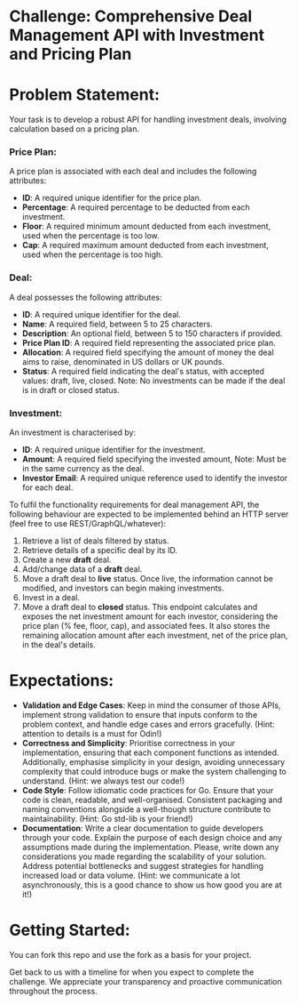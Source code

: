 # Challenge: Comprehensive Deal Management API with Investment and Pricing Plan

# Problem Statement:

Your task is to develop a robust API for handling investment deals, involving calculation based on a pricing plan.

### Price Plan:

A price plan is associated with each deal and includes the following attributes:

- **ID**: A required unique identifier for the price plan.
- **Percentage**: A required percentage to be deducted from each investment.
- **Floor**: A required minimum amount deducted from each investment, used when the percentage is too low.
- **Cap**: A required maximum amount deducted from each investment, used when the percentage is too high.

### Deal:

A deal possesses the following attributes:

- **ID**: A required unique identifier for the deal.
- **Name**: A required field, between 5 to 25 characters.
- **Description**: An optional field, between 5 to 150 characters if provided.
- **Price Plan ID**: A required field representing the associated price plan.
- **Allocation**: A required field specifying the amount of money the deal aims to raise, denominated in US dollars or UK pounds.
- **Status**: A required field indicating the deal's status, with accepted values: draft, live, closed. Note: No investments can be made if the deal is in draft or closed status.

### Investment:

An investment is characterised by:

- **ID**: A required unique identifier for the investment.
- **Amount**: A required field specifying the invested amount, Note: Must be in the same currency as the deal.
- **Investor Email**: A required unique reference used to identify the investor for each deal.

To fulfil the functionality requirements for deal management API, the following behaviour are expected to be implemented behind an HTTP server (feel free to use REST/GraphQL/whatever):

1. Retrieve a list of deals filtered by status.
2. Retrieve details of a specific deal by its ID.
3. Create a new **draft** deal.
4. Add/change data of a **draft** deal.
5. Move a draft deal to **live** status. Once live, the information cannot be modified, and investors can begin making investments.
6. Invest in a deal.
7. Move a draft deal to **closed** status. This endpoint calculates and exposes the net investment amount for each investor, considering the price plan (% fee, floor, cap), and associated fees. It also stores the remaining allocation amount after each investment, net of the price plan, in the deal's details.

# Expectations:

- **Validation and Edge Cases**: Keep in mind the consumer of those APIs, implement strong validation to ensure that inputs conform to the problem context, and handle edge cases and errors gracefully. (Hint: attention to details is a must for Odin!)
- **Correctness and Simplicity**: Prioritise correctness in your implementation, ensuring that each component functions as intended. Additionally, emphasise simplicity in your design, avoiding unnecessary complexity that could introduce bugs or make the system challenging to understand. (Hint: we always test our code!)
- **Code Style**: Follow idiomatic code practices for Go. Ensure that your code is clean, readable, and well-organised. Consistent packaging and naming conventions alongside a well-though  structure contribute to maintainability. (Hint: Go std-lib is your friend!)
- **Documentation**: Write a clear documentation to guide developers through your code. Explain the purpose of each design choice and any assumptions made during the implementation.  Please, write down any considerations you made regarding the scalability of your solution. Address potential bottlenecks and suggest strategies for handling increased load or data volume. (Hint: we communicate a lot asynchronously, this is a good chance to show us how good you are at it!)

# **Getting Started:**

You can fork this repo and use the fork as a basis for your project.

Get back to us with a timeline for when you expect to complete the challenge. We appreciate your transparency and proactive communication throughout the process.
